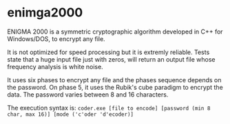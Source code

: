 # enimga2000

ENIGMA 2000 is a symmetric cryptographic algorithm developed in C++ for Windows/DOS, to encrypt any file.

It is not optimized for speed processing but it is extremly reliable. Tests state that a huge input file just with zeros, will return an output file whose frequency analysis is white noise.

It uses six phases to encrypt any file and the phases sequence depends on the password. On phase 5, it uses the Rubik's cube paradigm to encrypt the data. The password varies between 8 and 16 characters.

The execution syntax is:
`coder.exe [file to encode] [password (min 8 char, max 16)] [mode ('c'oder 'd'ecoder)]`
